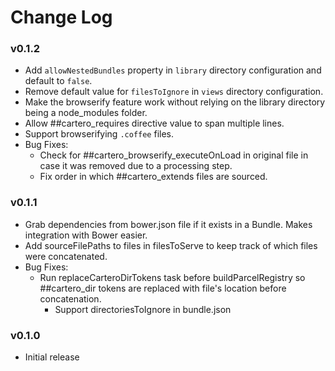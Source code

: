# Change Log

### v0.1.2
* Add `allowNestedBundles` property in `library` directory configuration and default to `false`.
* Remove default value for `filesToIgnore` in `views` directory configuration.
* Make the browserify feature work without relying on the library directory being a node_modules folder.
* Allow ##cartero_requires directive value to span multiple lines.
* Support browserifying `.coffee` files.
* Bug Fixes:
	* Check for ##cartero_browserify_executeOnLoad in original file in case it was removed due to a processing step.
	* Fix order in which ##cartero_extends files are sourced.

### v0.1.1

* Grab dependencies from bower.json file if it exists in a Bundle.  Makes integration with Bower easier.
* Add sourceFilePaths to files in filesToServe to keep track of which files were concatenated.
* Bug Fixes:
  * Run replaceCarteroDirTokens task before buildParcelRegistry so ##cartero_dir tokens are replaced with file's location before concatenation.
	* Support directoriesToIgnore in bundle.json

### v0.1.0

* Initial release

